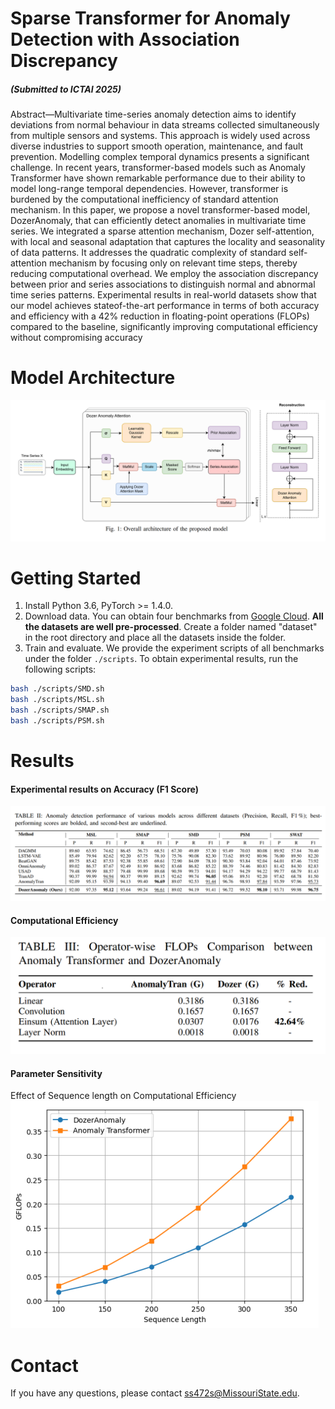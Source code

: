 # Sparse Transformer for Anomaly Detection with Association Discrepancy
##### (Submitted to ICTAI 2025)

Abstract—Multivariate time-series anomaly detection aims to
identify deviations from normal behaviour in data streams
collected simultaneously from multiple sensors and systems. This
approach is widely used across diverse industries to support
smooth operation, maintenance, and fault prevention. Modelling
complex temporal dynamics presents a significant challenge.
In recent years, transformer-based models such as Anomaly
Transformer have shown remarkable performance due to their
ability to model long-range temporal dependencies. However,
transformer is burdened by the computational inefficiency of
standard attention mechanism. In this paper, we propose a novel
transformer-based model, DozerAnomaly, that can efficiently
detect anomalies in multivariate time series. We integrated a
sparse attention mechanism, Dozer self-attention, with local and
seasonal adaptation that captures the locality and seasonality of
data patterns. It addresses the quadratic complexity of standard
self-attention mechanism by focusing only on relevant time steps,
thereby reducing computational overhead. We employ the association discrepancy between prior and series associations to distinguish normal and abnormal time series patterns. Experimental
results in real-world datasets show that our model achieves stateof-the-art performance in terms of both accuracy and efficiency
with a 42% reduction in floating-point operations (FLOPs)
compared to the baseline, significantly improving computational
efficiency without compromising accuracy

# Model Architecture
![System architecture](images/model.png)

# Getting  Started

 1. Install Python 3.6, PyTorch >= 1.4.0.
2. Download data. You can obtain four benchmarks from [Google Cloud](https://drive.google.com/drive/folders/1gisthCoE-RrKJ0j3KPV7xiibhHWT9qRm?usp=sharing). **All the datasets are well pre-processed**. Create a folder named "dataset" in the root directory and place all the datasets inside the folder.
3. Train and evaluate. We provide the experiment scripts of all benchmarks under the folder `./scripts`. To obtain experimental results, run the following scripts:
```bash
bash ./scripts/SMD.sh
bash ./scripts/MSL.sh
bash ./scripts/SMAP.sh
bash ./scripts/PSM.sh
```

# Results
#### Experimental results on Accuracy (F1 Score)
![main results](images/results.png)

#### Computational Efficiency
![flop results](images/image.png)

<!-- <img src="images/image.png" alt="My diagram" width="600"/> -->

#### Parameter Sensitivity
Effect of Sequence length on Computational Efficiency
![seq len results](images/params.png)


# Contact
If you have any questions, please contact [ss472s@MissouriState.edu](mailto:ss472s@MissouriState.edu).
